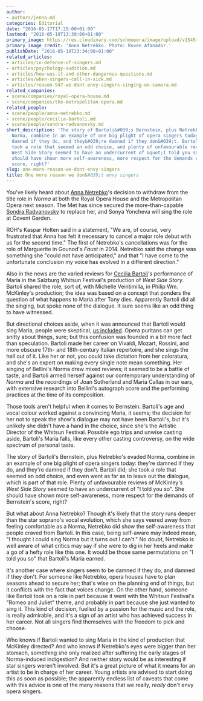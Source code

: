 ```yaml
---
author:
- authors/jenna.md
categories: Editorial
date: "2016-05-17T17:29:00+01:00"
lastmod: "2016-05-19T13:39:00+01:00"
primary_image: https://res.cloudinary.com/schmopera/image/upload/v1545409169/media/webhook-uploads/1463579542502/2016-05-19---Netrebko-by-Ruven-Afanador.jpg.jpg
primary_image_credit: 'Anna Netrebko. Photo: Ruven Afanador.'
publishDate: "2016-05-18T23:34:00+01:00"
related_articles:
- articles/in-defence-of-singers.md
- articles/psychology-audition.md
- articles/how-was-it-and-other-dangerous-questions.md
- articles/when-singers-call-in-sick.md
- articles/reason-947-we-dont-envy-singers-singing-on-camera.md
related_companies:
- scene/companies/royal-opera-house.md
- scene/companies/the-metropolitan-opera.md
related_people:
- scene/people/anna-netrebko.md
- scene/people/cecilia-bartoli.md
- scene/people/sondra-radvanovsky.md
short_description: 'The story of Bartoli&#039;s Bernstein, plus Netrebko&#039;s evaded
  Norma, combine in an example of one big plight of opera singers today: they&#039;re
  damned if they do, and they&#039;re damned if they don&#039;t. Bartoli did; she
  took a role that seemed an odd choice, and plenty of unfavourable reviews of McKinley&#039;s
  West Side Story seemed to have an undercurrent of &quot;I told you so&quot;. She
  should have shown more self-awareness, more respect for the demands of Bernstein&#039;s
  score, right?'
slug: one-more-reason-we-dont-envy-singers
title: One more reason we don&#039;t envy singers
---
```


You've likely heard about [Anna Netrebko](/scene/people/anna-netrebko/)'s decision to withdraw from the title role in *Norma* at both the Royal Opera House and the Metropolitan Opera next season. The Met has since secured the more-than-capable [Sondra Radvanovsky](/scene/people/sondra-radvanovsky/) to replace her, and Sonya Yoncheva will sing the role at Covent Garden.

ROH's Kaspar Holten said in a statement, "We are, of course, very frustrated that Anna has felt it necessary to cancel a major role debut with us for the second time." The first of Netrebko's cancellations was for the role of Marguerite in Gounod's *Faust* in 2014. Netrebko said the change was something she "could not have anticipated," and that "I have come to the unfortunate conclusion my voice has evolved in a different direction."

Also in the news are the varied reviews for [Cecilia Bartoli](/scene/people/cecilia-bartoli/)'s performance of Maria in the Salzburg Whitsun Festival's production of *West Side Story*. Bartoli shared the role, sort of, with Michelle Veintimilla, in Philip Wm. McKinley's production; the idea was based on a concept that ponders the question of what happens to Maria after Tony dies. Apparently Bartoli did all the singing, but spoke none of the dialogue. It sure seems like an odd thing to have witnessed. 

But directional choices aside, when it was announced that Bartoli would sing Maria, people were skeptical, [us included](/i-just-met-a-girl-named-cecilia/). Opera puritans can get snitty about things, sure; but this confusion was founded in a bit more fact than speculation. Bartoli made her career on Vivaldi, Mozart, Rossini, and more obscure 17th- and 18th-century Italian repertoire, and she sings the hell out of it. Like her or not, you could take dictation from her coloratura, and she's an expert on making every single note mean something. Her singing of Bellini's Norma drew mixed reviews; it seemed to be a battle of taste, and Bartoli armed herself against our contemporary understanding of *Norma* and the recordings of Joan Sutherland and Maria Callas in our ears, with extensive research into Bellini's autograph score and the performing practices at the time of its composition.

Those tools aren't helpful when it comes to Bernstein. Bartoli's age and vocal colour worked against a convincing Maria, it seems; the decision for her not to speak the show's dialogue may not have been Bartoli's, but it's unlikely she didn't have a hand in the choice, since she's the Artistic Director of the Whitsun Festival. Possible ego trips and unwise casting aside, Bartoli's Maria falls, like every other casting controversy, on the wide spectrum of personal taste.

The story of Bartoli's Bernstein, plus Netrebko's evaded Norma, combine in an example of one big plight of opera singers today: they're damned if they do, and they're damned if they don't. Bartoli did; she took a role that seemed an odd choice, and even went as far as to leave out the dialogue, which is part of that role. Plenty of unfavourable reviews of McKinley's *West Side Story* seemed to have an undercurrent of "I told you so". She should have shown more self-awareness, more respect for the demands of Bernstein's score, right?

But what about Anna Netrebko? Though it's likely that the story runs deeper than the star soprano's vocal evolution, which she says veered away from feeling comfortable as a Norma, Netrebko did show the self-awareness that people craved from Bartoli. In this case, being self-aware may indeed mean, "I thought I could sing Norma but it turns out I can't." No doubt, Netrebko is well aware of what critics may say if she were to dig in her heels and make a go of a hefty role like this one. It would be those same permutations on "I told you so" that Bartoli's Maria earned.

It's another case where singers seem to be damned if they do, and damned if they don't. For someone like Netrebko, opera houses have to plan seasons ahead to secure her; that's wise on the planning end of things, but it conflicts with the fact that voices change. On the other hand, someone like Bartoli took on a role in part because it went with the Whitsun Festival's "Romeo and Juliet" theme, and probably in part because she just wanted to sing it. This kind of decision, fuelled by a passion for the music and the role, is really admirable, and it's a sign of an artist who has achieved success in her career. Not all singers find themselves with the freedom to pick and choose.

Who knows if Bartoli wanted to sing Maria in the kind of production that McKinley directed? And who knows if Netrebko's eyes were bigger than her stomach, something she only realized after suffering the early stages of Norma-induced indigestion? And neither story would be as interesting if star singers weren't involved. But it's a great picture of what it means for an artist to be in charge of her career. Young artists are advised to start doing this as soon as possible; the apparently endless list of caveats that come with this advice is one of the many reasons that we really, *really* don't envy opera singers.
